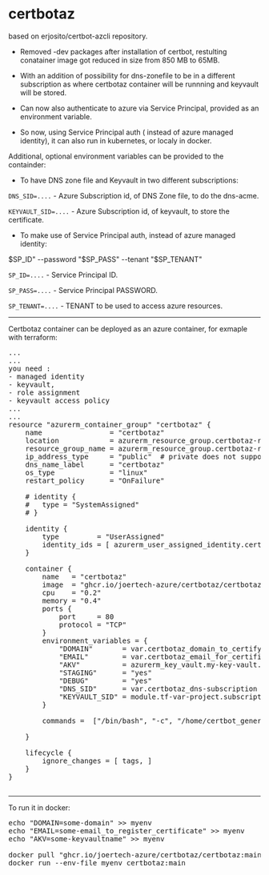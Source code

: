 # certbotaz


based on erjosito/certbot-azcli repository. 

- Removed -dev packages after installation of certbot, restulting conatainer image got reduced in size from 850 MB to 65MB.

- With an addition of possibility for dns-zonefile to be in a different subscription as where certbotaz container will be runnning and keyvault will be stored.

- Can now also authenticate to azure via Service Principal, provided as an environment variable. 

- So now, using Service Principal auth ( instead of azure managed identity), it can also run in kubernetes, or localy in docker. 

Additional, optional environment variables can be provided to the containder: 

- To have DNS zone file and Keyvault in two different subscriptions: 

`DNS_SID=....`  - Azure Subscription id, of DNS Zone file, to do the dns-acme.

`KEYVAULT_SID=....`   - Azure Subscription id, of keyvault, to store the certificate.

- To make use of Service Principal auth, instead of azure managed identity: 

$SP_ID" --password "$SP_PASS" --tenant "$SP_TENANT"

`SP_ID=....`  - Service Principal ID.

`SP_PASS=....`   - Service Principal PASSWORD.

`SP_TENANT=....`  - TENANT to be used to access azure resources.

-------------

Certbotaz container can be deployed as an azure container, for exmaple with terraform:


<PRE>
...
...
you need : 
- managed identity
- keyvault,
- role assignment
- keyvault access policy
...
...
resource "azurerm_container_group" "certbotaz" {
    name                = "certbotaz"
    location            = azurerm_resource_group.certbotaz-rg.location
    resource_group_name = azurerm_resource_group.certbotaz-rg.name
    ip_address_type     = "public"  # private does not support managed identities
    dns_name_label      = "certbotaz"
    os_type             = "linux"
    restart_policy      = "OnFailure"

    # identity {
    #   type = "SystemAssigned"
    # }
    
    identity {
        type         = "UserAssigned"
        identity_ids = [ azurerm_user_assigned_identity.certbotaz-uai.id, ]
    }

    container {
        name   = "certbotaz"
        image  = "ghcr.io/joertech-azure/certbotaz/certbotaz:main"
        cpu    = "0.2"
        memory = "0.4"
        ports {
            port     = 80
            protocol = "TCP"
        }
        environment_variables = {
            "DOMAIN"       = var.certbotaz_domain_to_certify
            "EMAIL"        = var.certbotaz_email_for_certificate
            "AKV"          = azurerm_key_vault.my-key-vault.name
            "STAGING"      = "yes"
            "DEBUG"        = "yes"
            "DNS_SID"      = var.certbotaz_dns-subscription
            "KEYVAULT_SID" = module.tf-var-project.subscription_id_poc 
        }
    
        commands =  ["/bin/bash", "-c", "/home/certbot_generate.sh" ]

    }

    lifecycle {
        ignore_changes = [ tags, ]
    }
}

</PRE>

-----------------

To run it in docker: 

<PRE>
echo "DOMAIN=some-domain" >> myenv
echo "EMAIL=some-email_to_register_certificate" >> myenv
echo "AKV=some-keyvaultname" >> myenv

docker pull "ghcr.io/joertech-azure/certbotaz/certbotaz:main"
docker run --env-file myenv certbotaz:main
</PRE>
